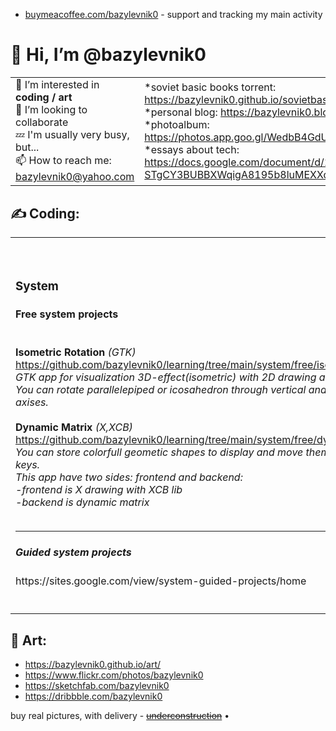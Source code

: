 <table>
<tr>
<ul>
<li>
<a href="buymeacoffee.com/bazylevnik0">buymeacoffee.com/bazylevnik0</a> - support and tracking my main activity
 </li>
 </ul>
 </tr>
 <tr>
  <h1>👋 Hi, I’m @bazylevnik0</h1>
  <td>
👀 I’m interested in <b>coding / art</b><br>
💞️ I’m looking to collaborate<br>
💤 I'm usually very busy, but...<br>
📫 How to reach me: <a href="bazylevnik0@yahoo.com">bazylevnik0@yahoo.com</a>
  </td>
  <td>
*soviet basic books torrent: <a href="https://bazylevnik0.github.io/sovietbooks.torrent">https://bazylevnik0.github.io/sovietbasicbooks.torrent</a><br>
*personal blog: <a href="https://bazylevnik0.blogspot.com/">https://bazylevnik0.blogspot.com/</a><br>
*photoalbum: <a href="https://photos.app.goo.gl/WedbB4GdUPUDjcUX8">https://photos.app.goo.gl/WedbB4GdUPUDjcUX8</a><br>
*essays about tech: <a href="https://docs.google.com/document/d/1Y--STgCY3BUBBXWqigA8195b8luMEXXqe2u4CsyWGkA/">https://docs.google.com/document/d/1Y--STgCY3BUBBXWqigA8195b8luMEXXqe2u4CsyWGkA/</a><br>
  </td>
 </tr>
</table>
<tr>
<td>
<h2>✍️ Coding:</h2>
<table>
<td>
<h3>System</h3>
<h4>Free system projects</h4><br>
<b>Isometric Rotation</b> <i>(GTK)</i> <a href="https://github.com/bazylevnik0/learning/tree/main/system/free/isometricrotation">https://github.com/bazylevnik0/learning/tree/main/system/free/isometricrotation</a><br>
<i>GTK app for visualization 3D-effect(isometric) with 2D drawing area widget. <br>
 You can rotate parallelepiped or icosahedron through vertical and horizontal axises.</i><br><br>                                         
<b>Dynamic Matrix</b> <i>(X,XCB)</i> <a href="https://github.com/bazylevnik0/learning/tree/main/system/free/dynamicmatrix">https://github.com/bazylevnik0/learning/tree/main/system/free/dynamicmatrix</a><br>
 <i>You can store colorfull geometic shapes to display and move them with arrow-keys.<br>
 This app have two sides: frontend and backend:<br>
  -frontend is X drawing with XCB lib<br>
  -backend is dynamic matrix</i><br><br>
<hr>
<h5>Guided system projects</h5> https://sites.google.com/view/system-guided-projects/home
 </td>
 <td>
 <h3>Web</h3>
<h4>Free web projects</h4><br>
<b>Apps:</b><br>
<a href="https://devpost.com/bazylevnik0">https://devpost.com/bazylevnik0</a><br>
<b>Web elements:</b><br>
-3D Slider: <a href="https://bazylevnik0.github.io/learning/web/free/elements/3dslider/">https://bazylevnik0.github.io/learning/web/free/elements/3dslider/</a><br>
-3D Menu: <a href="https://bazylevnik0.github.io/learning/web/free/elements/3dmenu/">https://bazylevnik0.github.io/learning/web/free/elements/3dmenu/</a><br>
-2D Animations: <a href="https://bazylevnik0.github.io/learning/web/free/elements/2danimations/">https://bazylevnik0.github.io/learning/web/free/elements/2danimations/</a><br>
<b>Games:</b><br>
<a href="https://bazylevnik0.itch.io">https://bazylevnik0.itch.io</a><br>
------------------------------------<br>
Repeated classic game intros(Three.js(t)/Babylon.js(b)) :<br>
-3DO(<a href="https://bazylevnik0.github.io/learning/web/free/gameintros/3do/three/">t</a>/<a href="https://bazylevnik0.github.io/learning/web/free/gameintros/3do/babylon/">b</a>)<br>
-CDTV(<a href="https://bazylevnik0.github.io/learning/web/free/gameintros/cdtv/three/">t</a>/<a href="https://bazylevnik0.github.io/learning/web/free/gameintros/cdtv/babylon/">b</a>)<br>
-Nintendo(<a href="https://bazylevnik0.github.io/learning/web/free/gameintros/nintendo/three/">t</a>/<a href="https://bazylevnik0.github.io/learning/web/free/gameintros/nintendo/babylon/">b</a>)<br>
-Sega(<a href="https://bazylevnik0.github.io/learning/web/free/gameintros/sega/three/">t</a>/<a href="https://bazylevnik0.github.io/learning/web/free/gameintros/sega/babylon/">b</a>)<br>
<h5>Guided web projects</h5> https://sites.google.com/view/web-guided-projects/home<br><hr>
 </td>
</tr>
</table>
<h2>🎨 Art:</h2>
<ul>
<li><a href="https://bazylevnik0.github.io/art/">https://bazylevnik0.github.io/art/</a></li>
<li><a href="https://www.flickr.com/photos/bazylevnik0">https://www.flickr.com/photos/bazylevnik0</a></li>
<li><a href="https://sketchfab.com/bazylevnik0">https://sketchfab.com/bazylevnik0</a></li>
<li><a href="https://dribbble.com/bazylevnik0">https://dribbble.com/bazylevnik0</a></li>
</ul>
buy real pictures, with delivery - <s><a href="underconstruction">underconstruction</a></s> •
